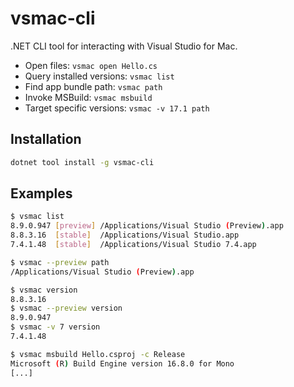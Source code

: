 # vsmac-cli

.NET CLI tool for interacting with Visual Studio for Mac.

* Open files: `vsmac open Hello.cs`
* Query installed versions: `vsmac list`
* Find app bundle path: `vsmac path`
* Invoke MSBuild: `vsmac msbuild`
* Target specific versions: `vsmac -v 17.1 path`

## Installation

```bash
dotnet tool install -g vsmac-cli
```

## Examples

```bash
$ vsmac list
8.9.0.947 [preview] /Applications/Visual Studio (Preview).app
8.8.3.16  [stable]  /Applications/Visual Studio.app
7.4.1.48  [stable]  /Applications/Visual Studio 7.4.app
```

```bash
$ vsmac --preview path
/Applications/Visual Studio (Preview).app
```

```bash
$ vsmac version
8.8.3.16
$ vsmac --preview version
8.9.0.947
$ vsmac -v 7 version
7.4.1.48
```

```bash
$ vsmac msbuild Hello.csproj -c Release
Microsoft (R) Build Engine version 16.8.0 for Mono
[...]
```
